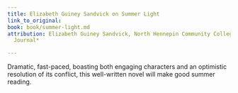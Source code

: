 ```yaml
---
title: Elizabeth Guiney Sandvick on Summer Light
link_to_original: 
book: book/summer-light.md
attribution: Elizabeth Guiney Sandvick, North Hennepin Community College, Minneapolis, *Library
  Journal*

---
```

Dramatic, fast-paced, boasting both engaging characters and an optimistic resolution of its conflict, this well-written novel will make good summer reading.